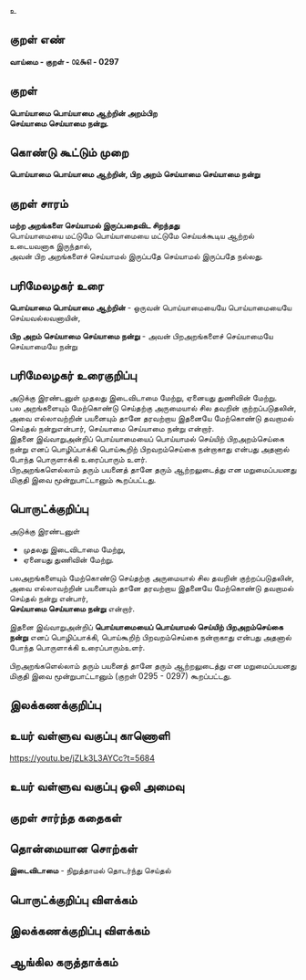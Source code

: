 உ

## குறள் எண் 

**வாய்மை - குறள் - ௦௨௯௭ - 0297**  

## குறள் 

**பொய்யாமை பொய்யாமை ஆற்றின் அறம்பிற  
செய்யாமை செய்யாமை நன்று.**

## கொண்டு கூட்டும் முறை

**பொய்யாமை பொய்யாமை ஆற்றின், பிற அறம் செய்யாமை செய்யாமை நன்று**

## குறள் சாரம் 

**மற்ற அறங்களை செய்யாமல் இருப்பதைவிட சிறந்தது**  
பொய்யாமையை மட்டுமே பொய்யாமையை மட்டுமே செய்யக்கூடிய ஆற்றல் உடையவனாக இருந்தால்,  
அவன் பிற அறங்களைச் செய்யாமல் இருப்பதே செய்யாமல் இருப்பதே நல்லது.  

## பரிமேலழகர் உரை

**பொய்யாமை பொய்யாமை ஆற்றின்** - ஒருவன் பொய்யாமையையே பொய்யாமையையே செய்யவல்லவனாயின்,   

**பிற அறம் செய்யாமை செய்யாமை நன்று** - அவன் பிறஅறங்களைச் செய்யாமையே செய்யாமையே நன்று 

## பரிமேலழகர் உரைகுறிப்பு   

அடுக்கு இரண்டனுள் முதலது இடைவிடாமை மேற்று, ஏனையது துணிவின் மேற்று.   
பல அறங்களையும் மேற்கொண்டு செய்தற்கு அருமையால் சில தவறின் குற்றப்படுதலின், அவை எல்லாவற்றின் பயனையும் தானே தரவற்றாய இதனையே மேற்கொண்டு தவறாமல் செய்தல் நன்றுஎன்பார், செய்யாமை செய்யாமை நன்று என்றார்.  
இதனை இவ்வாறுஅன்றிப் பொய்யாமையைப் பொய்யாமல் செய்யிற் பிறஅறம்செய்கை நன்று எனப் பொழிப்பாக்கி பொய்கூறிற் பிறவறம்செய்கை நன்றாகாது என்பது அதனால் போந்த பொருளாக்கி உரைப்பாரும் உளர்.   
பிறஅறங்களெல்லாம் தரும் பயனைத் தானே தரும் ஆற்றலுடைத்து என மறுமைப்பயனது மிகுதி இவை மூன்றுபாட்டானும் கூறப்பட்டது.    

## பொருட்க்குறிப்பு 

அடுக்கு இரண்டனுள்   
* முதலது இடைவிடாமை மேற்று,   
* ஏனையது துணிவின் மேற்று.  

பலஅறங்களையும் மேற்கொண்டு செய்தற்கு அருமையால் சில தவறின் குற்றப்படுதலின்,   
அவை எல்லாவற்றின் பயனையும் தானே தரவற்றாய இதனையே மேற்கொண்டு தவறாமல் செய்தல் நன்று என்பார்,  
**செய்யாமை செய்யாமை நன்று** என்றார்.    

இதனை இவ்வாறுஅன்றிப் **பொய்யாமையைப் பொய்யாமல் செய்யிற் பிறஅறம்செய்கை நன்று** எனப் பொழிப்பாக்கி, பொய்கூறிற் பிறவறம்செய்கை நன்றாகாது என்பது அதனால் போந்த பொருளாக்கி உரைப்பாரும்உளர்.   

பிறஅறங்களெல்லாம் தரும் பயனைத் தானே தரும் ஆற்றலுடைத்து என மறுமைப்பயனது மிகுதி இவை மூன்றுபாட்டானும்  (குறள் 0295 - 0297) கூறப்பட்டது.    

## இலக்கணக்குறிப்பு  


## உயர் வள்ளுவ வகுப்பு காணொளி

https://youtu.be/jZLk3L3AYCc?t=5684

## உயர் வள்ளுவ வகுப்பு ஒலி அமைவு 

 
## குறள் சார்ந்த கதைகள் 


## தொன்மையான சொற்கள்

**இடைவிடாமை** - நிறுத்தாமல் தொடர்ந்து செய்தல்  

## பொருட்க்குறிப்பு விளக்கம்


## இலக்கணக்குறிப்பு விளக்கம்


## ஆங்கில கருத்தாக்கம் 



